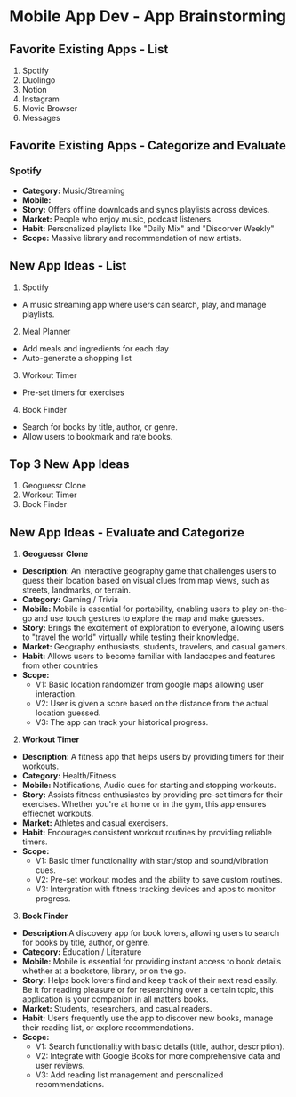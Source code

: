 Mobile App Dev - App Brainstorming
===
## Favorite Existing Apps - List
1. Spotify
2. Duolingo
3. Notion
4. Instagram
5. Movie Browser
6. Messages


## Favorite Existing Apps - Categorize and Evaluate
### Spotify
   - **Category:** Music/Streaming
   - **Mobile:**
   - **Story:** Offers offline downloads and syncs playlists across devices.
   - **Market:** People who enjoy music, podcast listeners.
   - **Habit:** Personalized playlists like "Daily Mix" and "Discorver Weekly"
   - **Scope:** Massive library and recommendation of new artists.

## New App Ideas - List
1. Spotify
 - A music streaming app where users can search, play, and manage playlists.
2. Meal Planner
 - Add meals and ingredients for each day
 - Auto-generate a shopping list
3. Workout Timer
 - Pre-set timers for exercises
4. Book Finder
 - Search for books by title, author, or genre.
 - Allow users to bookmark and rate books.


## Top 3 New App Ideas
1. Geoguessr Clone
2. Workout Timer
3. Book Finder
## New App Ideas - Evaluate and Categorize
1. **Geoguessr Clone**
 - **Description**: An interactive geography game that challenges users to guess their location based on visual clues from map views, such as streets, landmarks, or terrain.
 - **Category:** Gaming / Trivia
 - **Mobile:** Mobile is essential for portability, enabling users to play on-the-go and use touch gestures to explore the map and make guesses. 
 - **Story:** Brings the excitement of exploration to everyone, allowing users to "travel the world" virtually while testing their knowledge.
 - **Market:** Geography enthusiasts, students, travelers, and casual gamers.
 - **Habit:** Allows users to become familiar with landacapes and features from other countries 
 - **Scope:**
    - V1: Basic location randomizer from google maps allowing user interaction. 
    - V2: User is given a score based on the distance from the actual location guessed.
    - V3: The app can track your historical progress.
2. **Workout Timer**
 - **Description**: A fitness app that helps users by providing timers for their workouts.
 - **Category:** Health/Fitness
 - **Mobile:** Notifications, Audio cues for starting and stopping workouts.
 - **Story:** Assists fitness enthusiastes by providing pre-set timers for their exercises. Whether you're at home or in the gym, this app ensures effiecnet workouts.
 - **Market:** Athletes and casual exercisers.
 - **Habit:** Encourages consistent workout routines by providing reliable timers.
 - **Scope:**
   - V1: Basic timer functionality with start/stop and sound/vibration cues.
    - V2: Pre-set workout modes and the ability to save custom routines.
    - V3: Intergration with fitness tracking devices and apps to monitor progress.

3. **Book Finder**
 - **Description**:A discovery app for book lovers, allowing users to search for books by title, author, or genre.
 - **Category:** Education / Literature
 - **Mobile:** Mobile is essential for providing instant access to book details whether at a bookstore, library, or on the go.
 - **Story:** Helps book lovers find and keep track of their next read easily. Be it for reading pleasure or for researching over a certain topic, this application is your companion in all matters books.
 - **Market:** Students, researchers, and casual readers.
 - **Habit:** Users frequently use the app to discover new books, manage their reading list, or explore recommendations. 
 - **Scope:**
    - V1: Search functionality with basic details (title, author, description).
    - V2: Integrate with Google Books for more comprehensive data and user reviews.
    - V3: Add reading list management and personalized recommendations.
